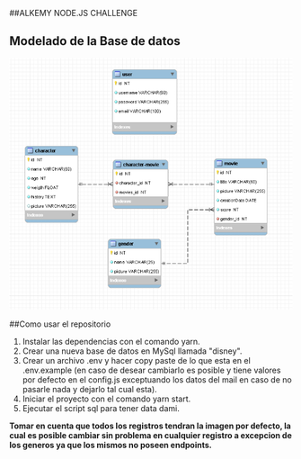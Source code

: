 ##ALKEMY NODE.JS CHALLENGE

## Modelado de la Base de datos

![](modelo-entidad-relacion.png)

##Como usar el repositorio

1. Instalar las dependencias con el comando yarn.
2. Crear una nueva base de datos en MySql llamada "disney".
3. Crear un archivo .env y hacer copy paste de lo que esta en el .env.example (en caso de desear cambiarlo es posible y tiene valores por defecto en el config.js exceptuando los datos del mail en caso de no pasarle nada y dejarlo tal cual esta).
4. Iniciar el proyecto con el comando yarn start.
5. Ejecutar el script sql para tener data dami.

**Tomar en cuenta que todos los registros tendran la imagen por defecto, la cual es posible cambiar sin problema
en cualquier registro a excepcion de los generos ya que los mismos no poseen endpoints.**
